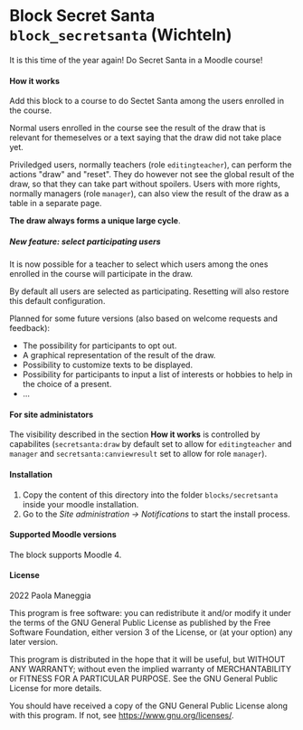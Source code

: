 # Block Secret Santa `block_secretsanta` (Wichteln)

It is this time of the year again! Do Secret Santa in a Moodle course!

#### How it works
Add this block to a course to do Sectet Santa among the users enrolled in the course.

Normal users enrolled in the course see the result of the draw that is relevant for themeselves or a text saying that the draw did not take place yet.

Priviledged users, normally teachers (role `editingteacher`), can perform the actions "draw" and "reset". They do however not see the global result of the draw, so that they can take part without spoilers. Users with more rights, normally managers (role `manager`), can also view the result of the draw as a table in a separate page.

**The draw always forms a unique large cycle**.

##### New feature: select participating users

It is now possible for a teacher to select which users among the ones enrolled in the course will participate in the draw.

By default all users are selected as participating. Resetting will also restore this default configuration.

Planned for some future versions (also based on welcome requests and feedback):
* The possibility for participants to opt out.
* A graphical representation of the result of the draw.
* Possibility to customize texts to be displayed.
* Possibility for participants to input a list of interests or hobbies to help in the choice of a present.
* ...


#### For site administators
The visibility described in the section **How it works** is controlled by capabilites (`secretsanta:draw` by default set to allow for `editingteacher` and `manager` and `secretsanta:canviewresult` set to allow for role `manager`).


#### Installation
1. Copy the content of this directory into the folder `blocks/secretsanta` inside your moodle installation.
1. Go to the _Site administration -> Notifications_ to start the install process.

#### Supported Moodle versions
The block supports Moodle 4.

#### License
2022 Paola Maneggia

This program is free software: you can redistribute it and/or modify it under
the terms of the GNU General Public License as published by the Free Software
Foundation, either version 3 of the License, or (at your option) any later
version.

This program is distributed in the hope that it will be useful, but WITHOUT ANY
WARRANTY; without even the implied warranty of MERCHANTABILITY or FITNESS FOR A
PARTICULAR PURPOSE.  See the GNU General Public License for more details.

You should have received a copy of the GNU General Public License along with
this program.  If not, see <https://www.gnu.org/licenses/>.
